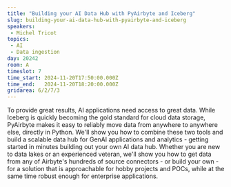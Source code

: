 ```yaml
---
title: "Building your AI Data Hub with PyAirbyte and Iceberg"
slug: building-your-ai-data-hub-with-pyairbyte-and-iceberg
speakers:
 - Michel Tricot
topics:
 - AI
 - Data ingestion
day: 20242
room: A
timeslot: 7
time_start: 2024-11-20T17:50:00.000Z
time_end:   2024-11-20T18:20:00.000Z
gridarea: 6/2/7/3
---
```


To provide great results, AI applications need access to great data. While Iceberg is quickly becoming the gold standard for cloud data storage, PyAirbyte makes it easy to reliably move data from anywhere to anywhere else, directly in Python. We'll show you how to combine these two tools and build a scalable data hub for GenAI applications and analytics - getting started in minutes building out your own AI data hub. Whether you are new to data lakes or an experienced veteran, we'll show you how to get data from any of Airbyte's hundreds of source connectors - or build your own - for a solution that is approachable for hobby projects and POCs, while at the same time robust enough for enterprise applications.